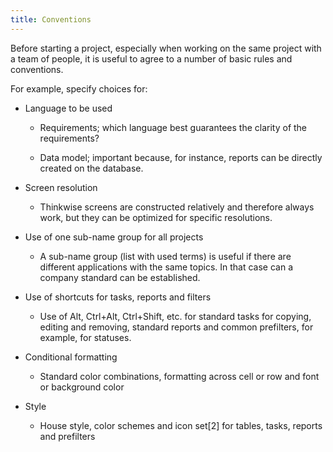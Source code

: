 ```yaml
---
title: Conventions
---
```


Before starting a project, especially when working on the same project with a team of people, it is useful to agree to a number of basic rules and conventions.

For example, specify choices for:

- Language to be used
  
  - Requirements; which language best guarantees the clarity of the requirements?
  
  - Data model; important because, for instance, reports can be directly created on the database.

- Screen resolution
  
  - Thinkwise screens are constructed relatively and therefore always work, but they can be optimized for specific resolutions. 

- Use of one sub-name group for all projects
  
  - A sub-name group (list with used terms) is useful if there are different applications with the same topics. In that case can a company standard can be established.

- Use of shortcuts for tasks, reports and filters
  
  - Use of Alt, Ctrl+Alt, Ctrl+Shift, etc. for standard tasks for copying, editing and removing, standard reports and common prefilters, for example, for statuses.

- Conditional formatting
  
  - Standard color combinations, formatting across cell or row and font or background color

- Style
  
  - House style, color schemes and icon set[2] for tables, tasks, reports and prefilters